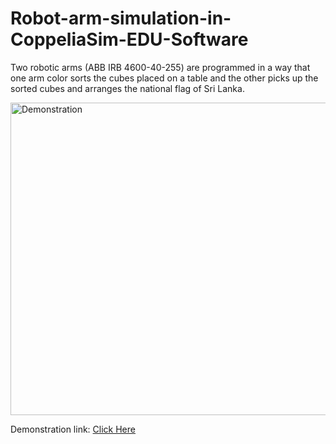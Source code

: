 # Robot-arm-simulation-in-CoppeliaSim-EDU-Software
Two robotic arms (ABB IRB 4600-40-255) are programmed in a way that one arm color sorts the cubes placed on a table and the other picks up the sorted cubes and arranges the national flag of Sri Lanka. 

<img src="https://user-images.githubusercontent.com/78531263/210128400-eb42c45d-640b-454a-bf97-0be1ce01864f.png" alt="Demonstration" style="height: 500px; width:700px;"/>

Demonstration link: 
[Click Here](https://youtu.be/-vK-h1N06V0)

